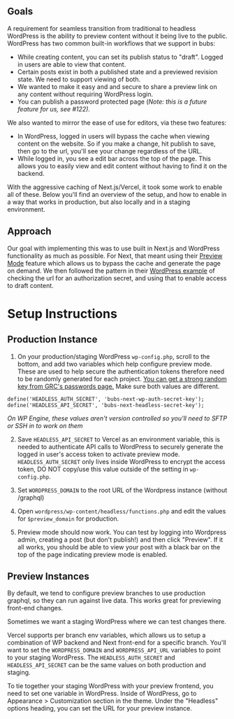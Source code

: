 ## Goals

A requirement for seamless transition from traditional to headless WordPress is the ability to preview content without it being live to the public. WordPress has two common built-in workflows that we support in bubs:

- While creating content, you can set its publish status to "draft". Logged in users are able to view that content.
- Certain posts exist in both a published state and a previewed revision state. We need to support viewing of both.
- We wanted to make it easy and and secure to share a preview link on any content without requiring WordPress login.
- You can publish a password protected page (_Note: this is a future feature for us, see #122)._

We also wanted to mirror the ease of use for editors, via these two features:

- In WordPress, logged in users will bypass the cache when viewing content on the website. So if you make a change, hit publish to save, then go to the url, you'll see your change regardless of the URL.
- While logged in, you see a edit bar across the top of the page. This allows you to easily view and edit content without having to find it on the backend.

With the aggressive caching of Next.js/Vercel, it took some work to enable all of these. Below you'll find an overview of the setup, and how to enable in a way that works in production, but also locally and in a staging environment.

## Approach

Our goal with implementing this was to use built in Next.js and WordPress functionality as much as possible. For Next, that meant using their [Preview Mode](https://nextjs.org/docs/advanced-features/preview-mode) feature which allows us to bypass the cache and generate the page on demand. We then followed the pattern in their [WordPress example](https://github.com/vercel/next.js/blob/canary/examples/cms-wordpress/lib/api.js) of checking the url for an authorization secret, and using that to enable access to draft content.

# Setup Instructions

## Production Instance

1. On your production/staging WordPress `wp-config.php`, scroll to the bottom, and add two variables which help configure preview mode. These are used to help secure the authentication tokens therefore need to be randomly generated for each project. [You can get a strong random key from GRC's passwords page.](https://www.grc.com/passwords.htm) Make sure both values are different.

```
define('HEADLESS_AUTH_SECRET', 'bubs-next-wp-auth-secret-key');
define('HEADLESS_API_SECRET', 'bubs-next-headless-secret-key');
```

_On WP Engine, these values aren't version controlled so you'll need to SFTP or SSH in to work on them_

2. Save `HEADLESS_API_SECRET` to Vercel as an environment variable, this is needed to authenticate API calls to WordPress to securely generate the logged in user's access token to activate preview mode. `HEADLESS_AUTH_SECRET` only lives inside WordPress to encrypt the access token, DO NOT copy/use this value outside of the setting in `wp-config.php`.

3. Set `WORDPRESS_DOMAIN` to the root URL of the Wordpress instance (without /graphql)

4. Open `wordpress/wp-content/headless/functions.php` and edit the values for `$preview_domain` for production.

5. Preview mode should now work. You can test by logging into Wordpress admin, creating a post (but don't publish!) and then click "Preview". If it all works, you should be able to view your post with a black bar on the top of the page indicating preview mode is enabled.

## Preview Instances

By default, we tend to configure preview branches to use production graphql, so they can run against live data. This works great for previewing front-end changes.

Sometimes we want a staging WordPress where we can test changes there.

Vercel supports per branch env variables, which allows us to setup a combination of WP backend and Next front-end for a specific branch. You'll want to set the `WORDPRESS_DOMAIN` and `WORDPRESS_API_URL` variables to point to your staging WordPress. The `HEADLESS_AUTH_SECRET` and `HEADLESS_API_SECRET` can be the same values on both production and staging.

To tie together your staging WordPress with your preview frontend, you need to set one variable in WordPress. Inside of WordPress, go to Appearance > Customization section in the theme. Under the "Headless" options heading, you can set the URL for your preview instance.
